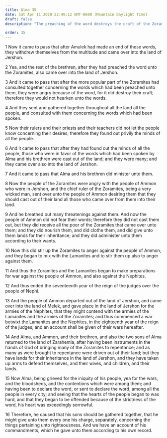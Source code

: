 ```yaml
---
title: Alma 35
date: Sat Apr 11 2020 22:49:12 GMT-0600 (Mountain Daylight Time)
draft: false
description: "The preaching of the word destroys the craft of the Zoramites—They expel the converts, who then join the people of Ammon in Jershon—Alma sorrows because of the wickedness of the people. About 74 B.C."

order: 35
---
```

    
1 Now it came to pass that after Amulek had made an end of these words, they withdrew themselves from the multitude and came over into the land of Jershon.

2 Yea, and the rest of the brethren, after they had preached the word unto the Zoramites, also came over into the land of Jershon.

3 And it came to pass that after the more popular part of the Zoramites had consulted together concerning the words which had been preached unto them, they were angry because of the word, for it did destroy their craft; therefore they would not hearken unto the words.

4 And they sent and gathered together throughout all the land all the people, and consulted with them concerning the words which had been spoken.

5 Now their rulers and their priests and their teachers did not let the people know concerning their desires; therefore they found out privily the minds of all the people.

6 And it came to pass that after they had found out the minds of all the people, those who were in favor of the words which had been spoken by Alma and his brethren were cast out of the land; and they were many; and they came over also into the land of Jershon.

7 And it came to pass that Alma and his brethren did minister unto them.

8 Now the people of the Zoramites were angry with the people of Ammon who were in Jershon, and the chief ruler of the Zoramites, being a very wicked man, sent over unto the people of Ammon desiring them that they should cast out of their land all those who came over from them into their land.

9 And he breathed out many threatenings against them. And now the people of Ammon did not fear their words; therefore they did not cast them out, but they did receive all the poor of the Zoramites that came over unto them; and they did nourish them, and did clothe them, and did give unto them lands for their inheritance; and they did administer unto them according to their wants.

10 Now this did stir up the Zoramites to anger against the people of Ammon, and they began to mix with the Lamanites and to stir them up also to anger against them.

11 And thus the Zoramites and the Lamanites began to make preparations for war against the people of Ammon, and also against the Nephites.

12 And thus ended the seventeenth year of the reign of the judges over the people of Nephi.

13 And the people of Ammon departed out of the land of Jershon, and came over into the land of Melek, and gave place in the land of Jershon for the armies of the Nephites, that they might contend with the armies of the Lamanites and the armies of the Zoramites; and thus commenced a war betwixt the Lamanites and the Nephites, in the eighteenth year of the reign of the judges; and an account shall be given of their wars hereafter.

14 And Alma, and Ammon, and their brethren, and also the two sons of Alma returned to the land of Zarahemla, after having been instruments in the hands of God of bringing many of the Zoramites to repentance; and as many as were brought to repentance were driven out of their land; but they have lands for their inheritance in the land of Jershon, and they have taken up arms to defend themselves, and their wives, and children, and their lands.

15 Now Alma, being grieved for the iniquity of his people, yea for the wars, and the bloodsheds, and the contentions which were among them; and having been to declare the word, or sent to declare the word, among all the people in every city; and seeing that the hearts of the people began to wax hard, and that they began to be offended because of the strictness of the word, his heart was exceedingly sorrowful.

16 Therefore, he caused that his sons should be gathered together, that he might give unto them every one his charge, separately, concerning the things pertaining unto righteousness. And we have an account of his commandments, which he gave unto them according to his own record.
